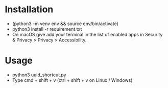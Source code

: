 # Installation
- (python3 -m venv env && source env/bin/activate)
- python3 install -r requirement.txt
- On macOS give add your terminal in the list of enabled apps in Security & Privacy > Privacy > Accessibility.


# Usage
- python3 uuid_shortcut.py
- Type cmd + shift + v (ctrl + shift + v on Linux / Windows)
